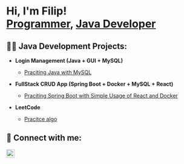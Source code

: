 <h1>Hi, I'm Filip! <br/><a href="https://github.com/TraperRoku">Programmer</a>, <a href="https://www.linkedin.com/in/filip-ka%C5%BAmierczak-3b20172b5/">Java Developer</a></h1>

<h2>👨‍💻 Java Development Projects:</h2>

- <b>Login Management (Java + GUI + MySQL)</b>
  - [Praciting Java with MySQL](https://github.com/TraperRoku/JavaGUI/tree/main)

- <b>FullStack CRUD App (Spring Boot + Docker + MySQL + React)</b>
  - [Praciting Spring Boot with Simple Usage of React and Docker](https://github.com/TraperRoku/FullstackLibraryApp)
    

- <b>LeetCode</b>
  - [Pracitce algo](https://github.com/TraperRoku/LeetCode)

<h2> 🤳 Connect with me:</h2>

[<img align="left" alt="JoshMadakor | LinkedIn" width="22px" src="https://cdn.jsdelivr.net/npm/simple-icons@v3/icons/linkedin.svg" />][linkedin]

[linkedin]: https://www.linkedin.com/in/filip-ka%C5%BAmierczak-3b20172b5/


